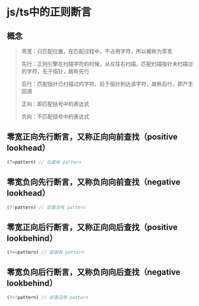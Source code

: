 # js/ts中的正则断言

## 概念

> 零宽：只匹配位置，在匹配过程中，不占用字符，所以被称为零宽
>
> 先行：正则引擎在扫描字符的时候，从左往右扫描，匹配扫描指针未扫描过的字符，先于指针，故称先行
>
> 后行：匹配指针已扫描过的字符，后于指针到达该字符，故称后行，即产生回溯
>
> 正向：即匹配括号中的表达式
>
> 负向：不匹配括号中的表达式

## 零宽正向先行断言，又称正向向前查找（positive lookhead）

```js
(?=pattern) // 后面有 pattern
```

## 零宽负向先行断言，又称负向向前查找（negative lookhead）

```js
(?!pattern) // 后面没有 pattern
```

## 零宽正向后行断言，又称正向向后查找（positive lookbehind）

```js
(?<=pattern) // 前面有 pattern
```

## 零宽负向后行断言，又称负向向后查找（negative lookbehind）

```js
(?<!pattern) // 前面没有 pattern
```

